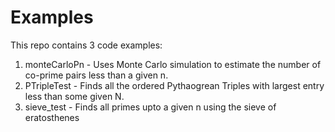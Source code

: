 # Examples

This repo contains 3 code examples:
1. monteCarloPn - Uses Monte Carlo simulation to estimate the number of co-prime pairs less than a given n. 
2. PTripleTest - Finds all the ordered Pythaogrean Triples with largest entry less than some given N. 
3. sieve_test - Finds all primes upto a given n using the sieve of eratosthenes
